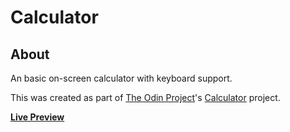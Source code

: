 # Calculator

## About 

An basic on-screen calculator with keyboard support.

This was created as part of [The Odin Project](https://www.theodinproject.com/)'s [Calculator](https://www.theodinproject.com/lessons/foundations-calculator) project.

**[Live Preview](https://4bdullah7eeshan.github.io/calculator/)**